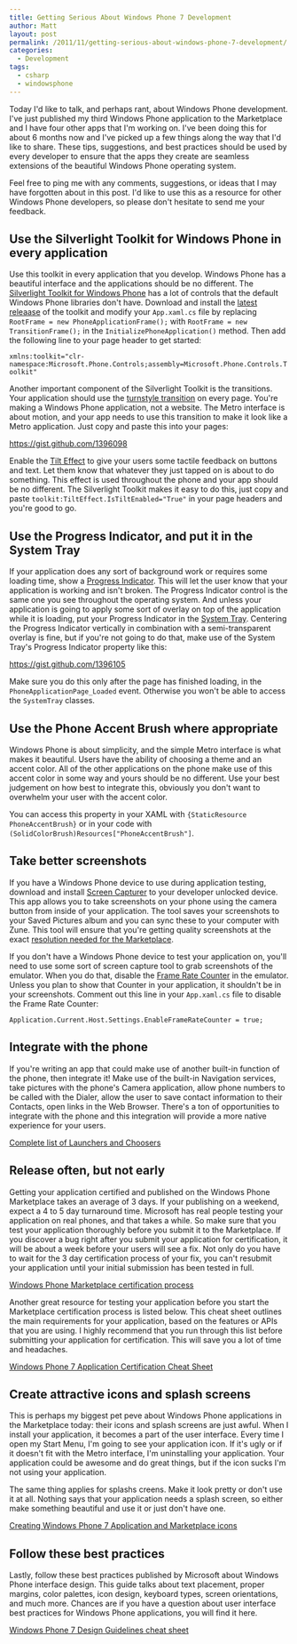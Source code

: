 ```yaml
---
title: Getting Serious About Windows Phone 7 Development
author: Matt
layout: post
permalink: /2011/11/getting-serious-about-windows-phone-7-development/
categories:
  - Development
tags:
  - csharp
  - windowsphone
---
```


Today I'd like to talk, and perhaps rant, about Windows Phone development. I've just published my third Windows Phone application to the Marketplace and I have four other apps that I'm working on. I've been doing this for about 6 months now and I've picked up a few things along the way that I'd like to share. These tips, suggestions, and best practices should be used by every developer to ensure that the apps they create are seamless extensions of the beautiful Windows Phone operating system.

Feel free to ping me with any comments, suggestions, or ideas that I may have forgotten about in this post. I'd like to use this as a resource for other Windows Phone developers, so please don't hesitate to send me your feedback.

## Use the Silverlight Toolkit for Windows Phone in every application

Use this toolkit in every application that you develop. Windows Phone has a beautiful interface and the applications should be no different. The [Silverlight Toolkit for Windows Phone][1] has a lot of controls that the default Windows Phone libraries don't have. Download and install the [latest releaase][2] of the toolkit and modify your `App.xaml.cs` file by replacing `RootFrame = new PhoneApplicationFrame();` with `RootFrame = new TransitionFrame();` in the `InitializePhoneApplication()` method. Then add the following line to your page header to get started:

 [1]: http://silverlight.codeplex.com/
 [2]: http://silverlight.codeplex.com/releases

`xmlns:toolkit="clr-namespace:Microsoft.Phone.Controls;assembly=Microsoft.Phone.Controls.Toolkit"`

Another important component of the Silverlight Toolkit is the transitions. Your application should use the [turnstyle transition][3] on every page. You're making a Windows Phone application, not a website. The Metro interface is about motion, and your app needs to use this transition to make it look like a Metro application. Just copy and paste this into your pages:

 [3]: http://worldwidecode.wordpress.com/2011/08/05/page-transitions-in-windows-phone-7-part-2/

https://gist.github.com/1396098

Enable the [Tilt Effect][4] to give your users some tactile feedback on buttons and text. Let them know that whatever they just tapped on is about to do something. This effect is used throughout the phone and your app should be no different. The Silverlight Toolkit makes it easy to do this, just copy and paste `toolkit:TiltEffect.IsTiltEnabled="True"` in your page headers and you're good to go.

 [4]: http://msdn.microsoft.com/en-us/library/ff941094(v=vs.92).aspx

## Use the Progress Indicator, and put it in the System Tray

If your application does any sort of background work or requires some loading time, show a [Progress Indicator][5]. This will let the user know that your application is working and isn't broken. The Progress Indicator control is the same one you see throughout the operating system. And unless your application is going to apply some sort of overlay on top of the application while it is loading, put your Progress Indicator in the [System Tray][6]. Centering the Progress Indicator vertically in combination with a semi-transparent overlay is fine, but if you're not going to do that, make use of the System Tray's Progress Indicator property like this:

 [5]: http://msdn.microsoft.com/en-us/library/microsoft.phone.shell.progressindicator(v=vs.92).aspx
 [6]: http://msdn.microsoft.com/en-us/library/microsoft.phone.shell.systemtray(v=vs.92).aspx

https://gist.github.com/1396105

Make sure you do this only after the page has finished loading, in the `PhoneApplicationPage_Loaded` event. Otherwise you won't be able to access the `SystemTray` classes.

## Use the Phone Accent Brush where appropriate

Windows Phone is about simplicity, and the simple Metro interface is what makes it beautiful. Users have the ability of choosing a theme and an accent color. All of the other applications on the phone make use of this accent color in some way and yours should be no different. Use your best judgement on how best to integrate this, obviously you don't want to overwhelm your user with the accent color.

You can access this property in your XAML with `{StaticResource PhoneAccentBrush}` or in your code with `(SolidColorBrush)Resources["PhoneAccentBrush"]`.

## Take better screenshots

If you have a Windows Phone device to use during application testing, download and install [Screen Capturer][7] to your developer unlocked device. This app allows you to take screenshots on your phone using the camera button from inside of your application. The tool saves your screenshots to your Saved Pictures album and you can sync these to your computer with Zune. This tool will ensure that you're getting quality screenshots at the exact [resolution needed for the Marketplace][8].

 [7]: http://forum.xda-developers.com/showthread.php?t=1316199
 [8]: http://msdn.microsoft.com/en-us/library/hh184844(v=vs.92).aspx

If you don't have a Windows Phone device to test your application on, you'll need to use some sort of screen capture tool to grab screenshots of the emulator. When you do that, disable the [Frame Rate Counter][9] in the emulator. Unless you plan to show that Counter in your application, it shouldn't be in your screenshots. Comment out this line in your `App.xaml.cs` file to disable the Frame Rate Counter:

 [9]: http://msdn.microsoft.com/en-us/library/gg588380(v=vs.92).aspx

`Application.Current.Host.Settings.EnableFrameRateCounter = true;`

## Integrate with the phone

If you're writing an app that could make use of another built-in function of the phone, then integrate it! Make use of the built-in Navigation services, take pictures with the phone's Camera application, allow phone numbers to be called with the Dialer, allow the user to save contact information to their Contacts, open links in the Web Browser. There's a ton of opportunities to integrate with the phone and this integration will provide a more native experience for your users.

[Complete list of Launchers and Choosers][10]

 [10]: http://msdn.microsoft.com/en-us/library/microsoft.phone.tasks(v=vs.92).aspx

## Release often, but not early

Getting your application certified and published on the Windows Phone Marketplace takes an average of 3 days. If your publishing on a weekend, expect a 4 to 5 day turnaround time. Microsoft has real people testing your application on real phones, and that takes a while. So make sure that you test your application thoroughly before you submit it to the Marketplace. If you discover a bug right after you submit your application for certification, it will be about a week before your users will see a fix. Not only do you have to wait for the 3 day certification process of your fix, you can't resubmit your application until your initial submission has been tested in full.

[Windows Phone Marketplace certification process][11]

 [11]: http://msdn.microsoft.com/en-us/library/hh202928(v=vs.92).aspx

Another great resource for testing your application before you start the Marketplace certification process is listed below. This cheat sheet outlines the main requirements for your application, based on the features or APIs that you are using. I highly recommend that you run through this list before submitting your application for certification. This will save you a lot of time and headaches.

[Windows Phone 7 Application Certification Cheat Sheet][12]

 [12]: http://www.silverlightshow.net/items/Windows-Phone-7-Application-Certification-Cheat-Sheet.aspx

## Create attractive icons and splash screens

This is perhaps my biggest pet peve about Windows Phone applications in the Marketplace today: their icons and splash screens are just awful. When I install your application, it becomes a part of the user interface. Every time I open my Start Menu, I'm going to see your application icon. If it's ugly or if it doesn't fit with the Metro interface, I'm uninstalling your application. Your application could be awesome and do great things, but if the icon sucks I'm not using your application.

The same thing applies for splashs creens. Make it look pretty or don't use it at all. Nothing says that your application needs a splash screen, so either make something beautiful and use it or just don't have one.

[Creating Windows Phone 7 Application and Marketplace icons][13]

 [13]: http://expression.microsoft.com/en-us/gg317447

## Follow these best practices

Lastly, follow these best practices published by Microsoft about Windows Phone interface design. This guide talks about text placement, proper margins, color palettes, icon design, keyboard types, screen orientations, and much more. Chances are if you have a question about user interface best practices for Windows Phone applications, you will find it here.

[Windows Phone 7 Design Guidelines cheat sheet][14]

 [14]: http://blogs.msdn.com/b/silverlight_sdk/archive/2011/01/07/windows-phone-7-design-guidelines-cheat-sheet.aspx